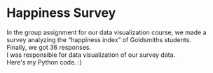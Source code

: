 # Happiness Survey
In the group assignment for our data visualization course, we made a survey analyzing the “happiness index” of Goldsmiths students.  
Finally, we got 36 responses.    
I was responsible for data visualization of our survey data.   
Here's my Python code. :)


